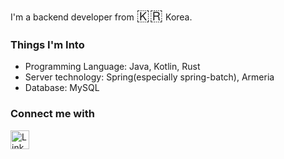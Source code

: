 I'm a backend developer from <font size="5">🇰🇷</font> Korea.

### Things I'm Into 
- Programming Language: Java, Kotlin, Rust 
- Server technology: Spring(especially spring-batch), Armeria
- Database: MySQL

### Connect me with 
<p>
    <a href="https://www.linkedin.com/in/seon-woo-kim-53b6481ba/" target="_blank">
        <img alt="LinkedIn" src="https://img.shields.io/badge/linkedin-%230077B5.svg?&style=for-the-badge&logo=linkedin&logoColor=white" height="30"/>
    </a> 
</p>


